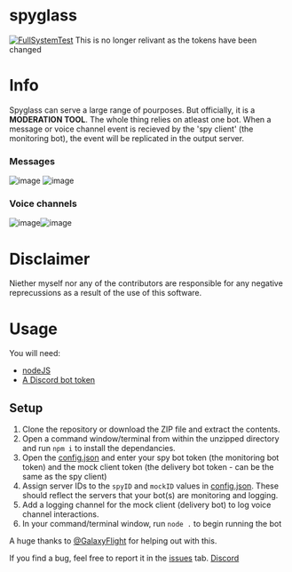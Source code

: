 # spyglass
[![FullSystemTest](https://github.com/parkero2/spyglass/actions/workflows/fullTest.yml/badge.svg?branch=main)](https://github.com/parkero2/spyglass/actions/workflows/fullTest.yml) 
This is no longer relivant as the tokens have been changed

# Info
Spyglass can serve a large range of pourposes. But officially, it is a **MODERATION TOOL**. The whole thing relies on atleast one bot. When a message or voice channel event is recieved by the 'spy client' (the monitoring bot), the event will be replicated in the output server.

### Messages
![image](https://user-images.githubusercontent.com/72895391/149746342-4c1c95ca-72c9-4490-8a83-7343019abba7.png) ![image](https://user-images.githubusercontent.com/72895391/149746499-4b4c5a5f-02d6-4ec8-9ed8-071739f95f47.png)

### Voice channels
![image](https://user-images.githubusercontent.com/72895391/149746663-9ea6f511-5941-495c-b075-8c0dab9bb9fb.png)![image](https://user-images.githubusercontent.com/72895391/149746700-686bde3b-9e6b-4ebb-a030-31328f8891b5.png)

# Disclaimer
Niether myself nor any of the contributors are responsible for any negative reprecussions as a result of the use of this software.

# Usage

You will need:
- [nodeJS](https://nodejs.org/)
- [A Discord bot token](https://discord.com/developers/applications)

## Setup
1) Clone the repository or download the ZIP file and extract the contents.
2) Open a command window/terminal from within the unzipped directory and run `npm i` to install the dependancies.
3) Open the [config.json](/config.json) and enter your spy bot token (the monitoring bot token) and the mock client token (the delivery bot token - can be the same as the spy client)
4) Assign server IDs to the `spyID` and `mockID` values in [config.json](/config.json). These should reflect the servers that your bot(s) are monitoring and logging.
5) Add a logging channel for the mock client (delivery bot) to log voice channel interactions.
6) In your command/terminal window, run `node .` to begin running the bot

A huge thanks to [@GalaxyFlight](https://github.com/galaxyflight) for helping out with this. 

If you find a bug, feel free to report it in the [issues](https://github.com/parkero2/spyglass/issues) tab.
[Discord](https://discord.gg/BTJ5KQstTJ)
